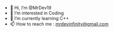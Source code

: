 - 👋 Hi, I’m @MrDev19
- 👀 I’m interested in Coding 
- 🌱 I’m currently learning C++
- 📫 How to reach me : mrdevinfinity@gmail.com

<!---
MrDev19/MrDev19 is a ✨ special ✨ repository because its `README.md` (this file) appears on your GitHub profile.
You can click the Preview link to take a look at your changes.
--->
